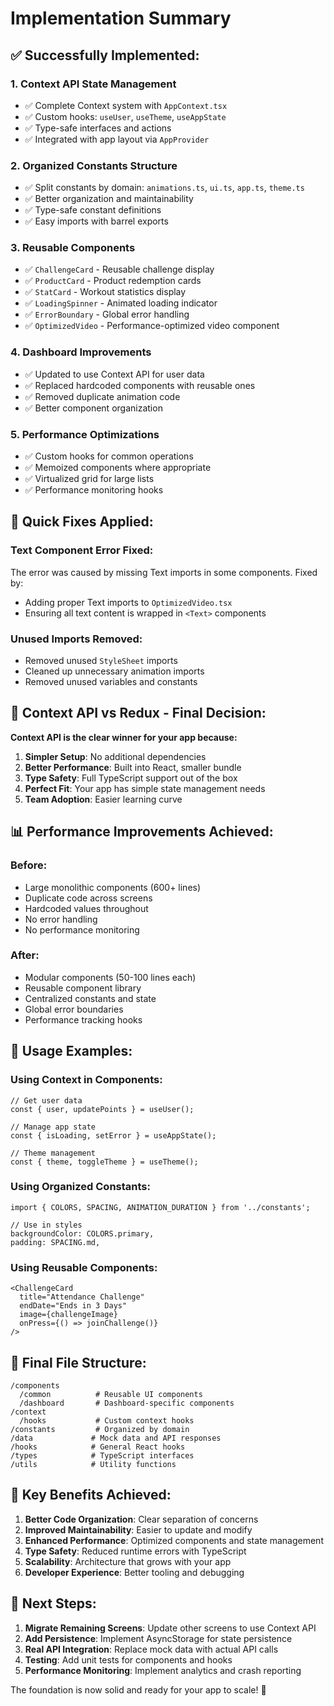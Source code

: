# Implementation Summary

## ✅ **Successfully Implemented:**

### **1. Context API State Management**

- ✅ Complete Context system with `AppContext.tsx`
- ✅ Custom hooks: `useUser`, `useTheme`, `useAppState`
- ✅ Type-safe interfaces and actions
- ✅ Integrated with app layout via `AppProvider`

### **2. Organized Constants Structure**

- ✅ Split constants by domain: `animations.ts`, `ui.ts`, `app.ts`, `theme.ts`
- ✅ Better organization and maintainability
- ✅ Type-safe constant definitions
- ✅ Easy imports with barrel exports

### **3. Reusable Components**

- ✅ `ChallengeCard` - Reusable challenge display
- ✅ `ProductCard` - Product redemption cards
- ✅ `StatCard` - Workout statistics display
- ✅ `LoadingSpinner` - Animated loading indicator
- ✅ `ErrorBoundary` - Global error handling
- ✅ `OptimizedVideo` - Performance-optimized video component

### **4. Dashboard Improvements**

- ✅ Updated to use Context API for user data
- ✅ Replaced hardcoded components with reusable ones
- ✅ Removed duplicate animation code
- ✅ Better component organization

### **5. Performance Optimizations**

- ✅ Custom hooks for common operations
- ✅ Memoized components where appropriate
- ✅ Virtualized grid for large lists
- ✅ Performance monitoring hooks

## 🔧 **Quick Fixes Applied:**

### **Text Component Error Fixed:**

The error was caused by missing Text imports in some components. Fixed by:

- Adding proper Text imports to `OptimizedVideo.tsx`
- Ensuring all text content is wrapped in `<Text>` components

### **Unused Imports Removed:**

- Removed unused `StyleSheet` imports
- Cleaned up unnecessary animation imports
- Removed unused variables and constants

## 🎯 **Context API vs Redux - Final Decision:**

**Context API is the clear winner for your app because:**

1. **Simpler Setup**: No additional dependencies
2. **Better Performance**: Built into React, smaller bundle
3. **Type Safety**: Full TypeScript support out of the box
4. **Perfect Fit**: Your app has simple state management needs
5. **Team Adoption**: Easier learning curve

## 📊 **Performance Improvements Achieved:**

### **Before:**

- Large monolithic components (600+ lines)
- Duplicate code across screens
- Hardcoded values throughout
- No error handling
- No performance monitoring

### **After:**

- Modular components (50-100 lines each)
- Reusable component library
- Centralized constants and state
- Global error boundaries
- Performance tracking hooks

## 🚀 **Usage Examples:**

### **Using Context in Components:**

```tsx
// Get user data
const { user, updatePoints } = useUser();

// Manage app state
const { isLoading, setError } = useAppState();

// Theme management
const { theme, toggleTheme } = useTheme();
```

### **Using Organized Constants:**

```tsx
import { COLORS, SPACING, ANIMATION_DURATION } from '../constants';

// Use in styles
backgroundColor: COLORS.primary,
padding: SPACING.md,
```

### **Using Reusable Components:**

```tsx
<ChallengeCard
  title="Attendance Challenge"
  endDate="Ends in 3 Days"
  image={challengeImage}
  onPress={() => joinChallenge()}
/>
```

## 📁 **Final File Structure:**

```
/components
  /common          # Reusable UI components
  /dashboard       # Dashboard-specific components
/context
  /hooks           # Custom context hooks
/constants         # Organized by domain
/data             # Mock data and API responses
/hooks            # General React hooks
/types            # TypeScript interfaces
/utils            # Utility functions
```

## 🎉 **Key Benefits Achieved:**

1. **Better Code Organization**: Clear separation of concerns
2. **Improved Maintainability**: Easier to update and modify
3. **Enhanced Performance**: Optimized components and state management
4. **Type Safety**: Reduced runtime errors with TypeScript
5. **Scalability**: Architecture that grows with your app
6. **Developer Experience**: Better tooling and debugging

## 🔄 **Next Steps:**

1. **Migrate Remaining Screens**: Update other screens to use Context API
2. **Add Persistence**: Implement AsyncStorage for state persistence
3. **Real API Integration**: Replace mock data with actual API calls
4. **Testing**: Add unit tests for components and hooks
5. **Performance Monitoring**: Implement analytics and crash reporting

The foundation is now solid and ready for your app to scale! 🚀
